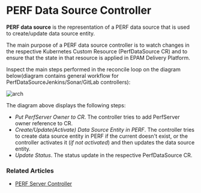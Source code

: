 # PERF Data Source Controller

**PERF data source** is the representation of a PERF data source that is used to create/update data source entity. 

The main purpose of a PERF data source controller is to watch changes in the respective Kubernetes Custom Resource (PerfDataSource CR)
 and to ensure that the state in that resource is applied in EPAM Delivery Platform.
 
Inspect the main steps performed in the reconcile loop on the diagram below(diagram contains general workflow for PerfDataSourceJenkins/Sonar/GitLab controllers):

![arch](http://www.plantuml.com/plantuml/proxy?src=https://raw.githubusercontent.com/epmd-edp/perf-operator/master/documentation/puml/perf_data_source_chain.puml&raw=true)

The diagram above displays the following steps:

- *Put PerfServer Owner to CR*. The controller tries to add PerfServer owner reference to CR. 
- *Create/Update(Activate) Data Source Entity in PERF*. The controller tries to create data source entity in 
PERF if the current doesn't exist, or the controller activates it (_if not activated_) and then updates the data source entity.
- *Update Status*. The status update in the respective PerfDataSource CR.

### Related Articles

* [PERF Server Controller](../documentation/perf_server_controller.md)